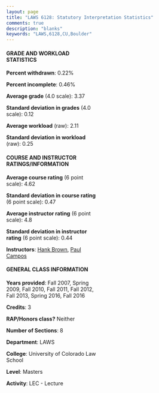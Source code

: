 ```yaml
---
layout: page
title: "LAWS 6128: Statutory Interpretation Statistics"
comments: true
description: "blanks"
keywords: "LAWS,6128,CU,Boulder"
---
```

<head>
<script src="https://ajax.googleapis.com/ajax/libs/jquery/2.1.3/jquery.min.js"></script>
<script src="https://dl.dropboxusercontent.com/s/pc42nxpaw1ea4o9/highcharts.js?dl=0"></script>
<!-- <script src="../assets/js/highcharts.js"></script> -->
<style type="text/css">@font-face {
	font-family: "Bebas Neue";
	src: url(https://www.filehosting.org/file/details/544349/BebasNeue Regular.otf) format("opentype");
	}
	h1.Bebas { 
		font-family: "Bebas Neue", Verdana, Tahoma;
	}
</style>
</head>
<body>
	<div id="container" style="float: right; width: 45%; height: 88%; margin-left: 2.5%; margin-right: 2.5%;"></div>
	<script language="JavaScript">
		$(document).ready(function() {
		var chart = {type: 'column'};
		var title = {text: 'Grade Distribution'};
		var xAxis = {categories: ['A','B','C','D','F'],crosshair: true};
		var yAxis = {min: 0,title: {text: 'Percentage'}};
		var tooltip = {headerFormat: '<center><b><span style="font-size:20px">{point.key}</span></b></center>',
		               pointFormat: '<td style="padding:0"><b>{point.y:.1f}%</b></td>',
		               footerFormat: '</table>',shared: true,useHTML: true};
		var plotOptions = {column: {pointPadding: 0.0,borderWidth: 0}};  
		var credits = {enabled: false};var series= [{name: 'Percent',data: [39.83,55.1,4.02,1.04,0.0,]}];
		var json = {};
		json.chart = chart;
		json.title = title;
		json.tooltip = tooltip;
		json.xAxis = xAxis;
		json.yAxis = yAxis;  
		json.series = series;
		json.plotOptions = plotOptions;  
		json.credits = credits;
		$('#container').highcharts(json);
	});
	</script>
</body>
			   
#### GRADE AND WORKLOAD STATISTICS

**Percent withdrawn**: 0.22%

**Percent incomplete**: 0.46%

**Average grade** (4.0 scale): 3.37

**Standard deviation in grades** (4.0 scale): 0.12

**Average workload** (raw): 2.11

**Standard deviation in workload** (raw): 0.25

#### COURSE AND INSTRUCTOR RATINGS/INFORMATION

**Average course rating** (6 point scale): 4.62

**Standard deviation in course rating** (6 point scale): 0.47

**Average instructor rating** (6 point scale): 4.8

**Standard deviation in instructor rating** (6 point scale): 0.44

**Instructors**: <a href='../../instructors/Hank_Brown'>Hank Brown</a>, <a href='../../instructors/Paul_Campos'>Paul Campos</a>

#### GENERAL CLASS INFORMATION

**Years provided**: Fall 2007, Spring 2009, Fall 2010, Fall 2011, Fall 2012, Fall 2013, Spring 2016, Fall 2016

**Credits**: 3

**RAP/Honors class?** Neither

**Number of Sections**: 8

**Department**: LAWS

**College**: University of Colorado Law School

**Level**: Masters

**Activity**: LEC - Lecture
